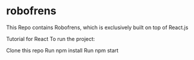 # robofrens
This Repo contains Robofrens, which is exclusively built on top of React.js

Tutorial for React To run the project:

Clone this repo
Run npm install
Run npm start

